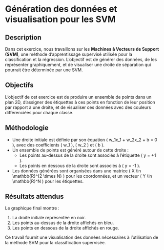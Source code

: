 # Génération des données et visualisation pour les SVM

## Description
Dans cet exercice, nous travaillons sur les **Machines à Vecteurs de Support (SVM)**, une méthode d’apprentissage supervisé utilisée pour la classification et la régression. L’objectif est de générer des données, de les représenter graphiquement, et de visualiser une droite de séparation qui pourrait être déterminée par une SVM.

## Objectifs
L’objectif de cet exercice est de produire un ensemble de points dans un plan 2D, d’assigner des étiquettes à ces points en fonction de leur position par rapport à une droite, et de visualiser ces données avec des couleurs différenciées pour chaque classe.

## Méthodologie
- Une droite initiale est définie par son équation \( w_1x_1 + w_2x_2 + b = 0 \), avec des coefficients \( w_1 \), \( w_2 \) et \( b \).
- Un ensemble de points est généré autour de cette droite :
  - Les points au-dessus de la droite sont associés à l’étiquette \( y = +1 \).
  - Les points en dessous de la droite sont associés à \( y = -1 \).
- Les données générées sont organisées dans une matrice \( X \in \mathbb{R}^{2 \times N} \) pour les coordonnées, et un vecteur \( Y \in \mathbb{R}^N \) pour les étiquettes.

## Résultats attendus
Le graphique final montre :
1. La droite initiale représentée en noir.
2. Les points au-dessus de la droite affichés en bleu.
3. Les points en dessous de la droite affichés en rouge.

Ce travail fournit une visualisation des données nécessaires à l’utilisation de la méthode SVM pour la classification supervisée.
